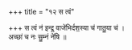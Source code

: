 +++
title = "१२ स त्वं"

+++
स त्वं न॑ इन्द्र॒ वाजे॑भिर्दश॒स्या च॑ गातु॒या च॑ ।  
अच्छा॑ च नः सु॒म्नं ने॑षि ॥